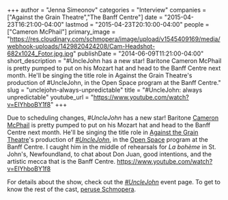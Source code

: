 +++
author = "Jenna Simeonov"
categories = "Interview"
companies = ["Against the Grain Theatre","The Banff Centre"]
date = "2015-04-23T16:21:00-04:00"
lastmod = "2015-04-23T20:10:00-04:00"
people = ["Cameron McPhail"]
primary_image = "https://res.cloudinary.com/schmopera/image/upload/v1545409169/media/webhook-uploads/1429820424208/Cam-Headshot-682x1024_Fotor.jpg.jpg"
publishDate = "2014-06-09T11:21:00-04:00"
short_description = "#UncleJohn has a new star! Baritone Cameron McPhail is pretty pumped to put on his Mozart hat and head to the Banff Centre next month. He&#039;ll be singing the title role in Against the Grain Theatre&#039;s production of #UncleJohn, in the Open Space program at the Banff Centre."
slug = "unclejohn-always-unpredictable"
title = "#UncleJohn: always unpredictable"
youtube_url = "https://www.youtube.com/watch?v=EIYhboBY1f8"
+++

Due to scheduling changes, _#UncleJohn_ has a new star! Baritone [Cameron McPhail](http://www.dispeker.com/artist.php?id=cmcphail) is pretty pumped to put on his Mozart hat and head to the Banff Centre next month. He'll be singing the title role in [Against the Grain Theatre](http://againstthegraintheatre.com/)'s production of [_#UncleJohn_](https://www.facebook.com/events/1494928980723400/), in the [Open Space](http://www.banffcentre.ca/programs/program.aspx?id=1457) program at the Banff Centre. I caught him in the middle of rehearsals for _La bohème_ in St. John's, Newfoundland, to chat about Don Juan, good intentions, and the artistic mecca that is the Banff Centre.
https://www.youtube.com/watch?v=EIYhboBY1f8

For details about the show, check out the [_#UncleJohn_](https://www.facebook.com/events/1494928980723400/) event page. To get to know the rest of the cast, [peruse Schmopera](/?s=Uncle+John).
